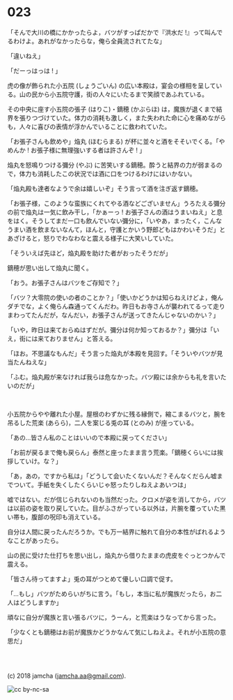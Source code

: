 

# 023

「そんで大川の橋にかかったらよ，バツがすっぱだかで『洪水だ !』って叫んでるわけよ。あれがなかったらな，俺ら全員流されてたな」  

「違いねえ」  

「だーっはっは ! 」  

虎の像が飾られた小五院 (しょうごいん) の広い本殿は，宴会の様相を呈している。山の民から小五院守護，街の人々にいたるまで笑顔であふれている。  

その中央に座す小五院の張子 (はりこ)・鏑穂 (かぶらほ) は，魔族が退くまで結界を張りつづけていた。体力の消耗も激しく，また失われた命に心を痛めながらも，人々に喜びの表情が浮かんでいることに救われていた。  

「お張子さんも飲めや」焔丸 (ほむらまる) が杯に並々と酒をそそいでくる。「やめんか ! お張子様に無理強いする者は許さんぞ ! 」  

焔丸を怒鳴りつける彌分 (やぶ) に苦笑いする鏑穂。酔うと結界の力が弱まるので，体力も消耗したこの状況では酒に口をつけるわけにはいかない。  

「焔丸殿も達者なようで余は嬉しいぞ」そう言って酒を注ぎ返す鏑穂。  

「お張子様，このような蛮族にくれてやる酒などございません」うろたえる彌分の前で焔丸は一気に飲み干し，「かぁーっ ! お張子さんの酒はうまいねえ」と息をはく。そうしてまだ一口も飲んでいない彌分に，「いやあ，まったく，こんなうまい酒を飲まないなんて，ほんと，守護とかいう野郎どもはかわいそうだ」とあざけると，怒りでわなわなと震える様子に大笑いしていた。  

「そういえば先ほど，焔丸殿を助けた者がおったそうだが」  

鏑穂が思い出して焔丸に聞く。  

「おう。お張子さんはバツをご存知で？」  

「バツ？大零院の使いの者のことか？」「使いかどうかは知らねえけどよ，俺んダチでな，よく俺らん森通ってくんだわ。昨日もお寺さんが襲われてるって走りまわってたんだが，なんだい，お張子さんが送ってきたんじゃないのかい？」  

「いや，昨日は来ておらぬはずだが。彌分は何か知っておるか？」彌分は「いえ，街には来ておりません」と答える。  

「ほお。不思議なもんだ」そう言った焔丸が本殿を見回す。「そういやバツが見当たんねえな」  

「ふむ。焔丸殿が来なければ我らは危なかった。バツ殿には余からも礼を言いたいのだが」  

<br>  

小五院からやや離れた小屋。屋根のわずかに残る縁側で，縮こまるバツと，腕を吊るした荒楽 (あらら)，二人を案じる兎の耳 (とのみ) が座っている。  

「あの…皆さん私のことはいいので本殿に戻ってください」  

「お前が戻るまで俺も戻らん」泰然と座ったまま言う荒楽。「鏑穂くらいには挨拶していけ。な？」  

「あ，あの，ですから私は」「どうして会いたくないんだ？そんなくだらん嘘までついて。手紙を失くしたくらいじゃ怒ったりしねえよあいつは」  

嘘ではない。だが信じられないのも当然だった。クロメが姿を消してから，バツは以前の姿を取り戻していた。目がふさがっている以外は，片腕を覆っていた黒い帯も，腹部の呪印も消えている。  

自分は人間に戻ったんだろうか。でも万一結界に触れて自分の本性がばれるようなことがあったら。  

山の民に受けた仕打ちを思い出し，焔丸から借りたままの虎皮をぐっとつかんで震える。  

「皆さん待ってますよ」兎の耳がつとめて優しい口調で促す。  

「…もし」バツがためらいがちに言う。「もし，本当に私が魔族だったら，お二人はどうしますか」  

頑なに自分が魔族と言い張るバツに，うーん，と荒楽はうなってから言った。  

「少なくとも鏑穂はお前が魔族かどうかなんて気にしねえよ。それが小五院の意思だ」  

<br>  
<br>  

(c) 2018 jamcha (jamcha.aa@gmail.com).  

![cc by-nc-sa](https://i.creativecommons.org/l/by-nc-sa/4.0/88x31.png)  

